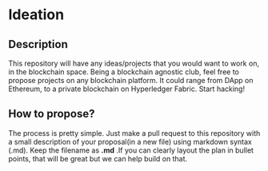 # Ideation

## Description
This repository will have any ideas/projects that you would want to work on, in the blockchain space. Being a blockchain agnostic club, feel free to propose projects on any blockchain platform. It could range from DApp on Ethereum, to a private blockchain on Hyperledger Fabric. Start hacking!

## How to propose?
The process is pretty simple. Just make a pull request to this repository with a small description of your proposal(in a new file) using markdown syntax (.md). Keep the filename as **<project-name>.md** .If you can clearly layout the plan in bullet points, that will be great but we can help build on that. 
